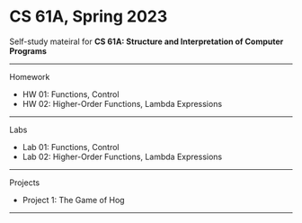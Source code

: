 # CS 61A, Spring 2023

Self-study mateiral for **CS 61A: Structure and Interpretation of Computer Programs**

---

Homework

- HW 01: Functions, Control
- HW 02: Higher-Order Functions, Lambda Expressions

---

Labs

- Lab 01: Functions, Control
- Lab 02: Higher-Order Functions, Lambda Expressions

---

Projects

- Project 1: The Game of Hog

---
